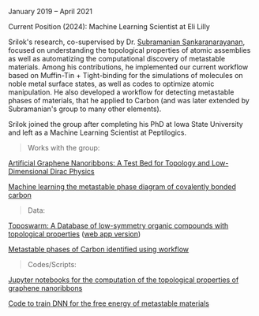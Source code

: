 January 2019 – April 2021

Current Position (2024): Machine Learning Scientist at Eli Lilly <a href="https://www.linkedin.com/in/srilok-srinivasan/"><i class="fa-brands fa-linkedin-in"></i></a> <a href="https://scholar.google.com/citations?user=a2q0zn8AAAAJ&hl=en"><i class="ai ai-google-scholar-square ai-3x"></i></a>

Srilok's research, co-supervised by Dr. <a href="https://www.anl.gov/profile/subramanian-sankaranarayanan">Subramanian Sankaranarayanan</a>, focused on understanding the topological properties of atomic assemblies as well as automatizing the computational discovery of metastable materials. Among his contributions, he implemented our current workflow based on Muffin-Tin + Tight-binding for the simulations of molecules on noble metal surface states, as well as codes to optimize atomic manipulation. He also developed a workflow for detecting metastable phases of materials, that he applied to Carbon (and was later extended by Subramanian's group to many other elements).

Srilok joined the group after completing his PhD at Iowa State University and left as a Machine Learning Scientist at Peptilogics.

> Works with the group:

<a href="https://doi.org/10.1021/acsnano.2c04361">Artificial Graphene Nanoribbons: A Test Bed for Topology and Low-Dimensional Dirac Physics</a>

<a href="https://doi.org/10.1038/s41467-022-30820-8">Machine learning the metastable phase diagram of covalently bonded carbon</a>

> Data:

<a href="https://materialsdatafacility.org/detail/toposwarm_hdf5_v1.1?type=dataset">Toposwarm: A Database of low-symmetry organic compounds with topological properties</a> (<a href="https://apps.cnm.anl.gov/toposwarm/">web app version</a>)

<a href="https://github.com/Srilok/Machine-learning-Metastable-Phase-Diagram"> Metastable phases of Carbon identified using workflow</a>

> Codes/Scripts:

<a href="https://pubs.acs.org/doi/suppl/10.1021/acsnano.2c04361/suppl_file/nn2c04361_si_001.zip"> Jupyter notebooks for the computation of the topological properties of graphene nanoribbons</a>

<a href="https://github.com/Srilok/Machine-learning-Metastable-Phase-Diagram"> Code to train DNN for the free energy of metastable materials</a>
